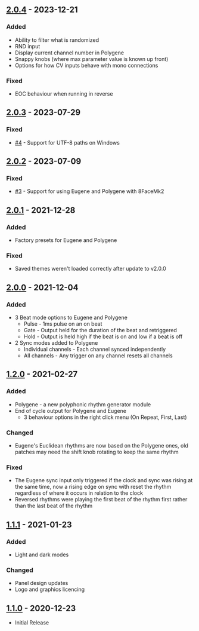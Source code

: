 ## [2.0.4] - 2023-12-21
### Added
 - Ability to filter what is randomized
 - RND input
 - Display current channel number in Polygene
 - Snappy knobs (where max parameter value is known up front)
 - Options for how CV inputs behave with mono connections

### Fixed
 - EOC behaviour when running in reverse

## [2.0.3] - 2023-07-29
### Fixed
 - [#4](/../../issues/4) - Support for UTF-8 paths on Windows

## [2.0.2] - 2023-07-09
### Fixed
 - [#3](/../../issues/3) - Support for using Eugene and Polygene with 8FaceMk2

## [2.0.1] - 2021-12-28
### Added
 - Factory presets for Eugene and Polygene

### Fixed
 - Saved themes weren't loaded correctly after update to v2.0.0

## [2.0.0] - 2021-12-04
### Added
 - 3 Beat mode options to Eugene and Polygene
   - Pulse - 1ms pulse on an on beat
   - Gate - Output held for the duration of the beat and retriggered
   - Hold - Output is held high if the beat is on and low if a beat is off
 - 2 Sync modes added to Polygene
   - Individual channels - Each channel synced independently
   - All channels - Any trigger on any channel resets all channels

## [1.2.0] - 2021-02-27
### Added
 - Polygene - a new polyphonic rhythm generator module
 - End of cycle output for Polygene and Eugene
   - 3 behaviour options in the right click menu (On Repeat, First, Last)

### Changed
 - Eugene's Euclidean rhythms are now based on the Polygene ones, old patches may need the shift knob rotating to keep the same rhythm

### Fixed
 - The Eugene sync input only triggered if the clock and sync was rising at the same time, now a rising edge on sync with reset the rhythm regardless of where it occurs in relation to the clock
 - Reversed rhythms were playing the first beat of the rhythm first rather than the last beat of the rhythm

## [1.1.1] - 2021-01-23
### Added
 - Light and dark modes

### Changed
 - Panel design updates
 - Logo and graphics licencing

## [1.1.0] - 2020-12-23
 - Initial Release

[2.0.4]: https://github.com/RareBreeds/Orbits/compare/v2.0.3...v2.0.4
[2.0.3]: https://github.com/RareBreeds/Orbits/compare/v2.0.2...v2.0.3
[2.0.2]: https://github.com/RareBreeds/Orbits/compare/v2.0.1...v2.0.2
[2.0.1]: https://github.com/RareBreeds/Orbits/compare/v2.0.0...v2.0.1
[2.0.0]: https://github.com/RareBreeds/Orbits/compare/v1.2.0...v2.0.0
[1.2.0]: https://github.com/RareBreeds/Orbits/compare/v1.1.1...v1.2.0
[1.1.1]: https://github.com/RareBreeds/Orbits/compare/v1.1.0...v1.1.1
[1.1.0]: https://github.com/RareBreeds/Orbits/releases/tag/v1.1.0
